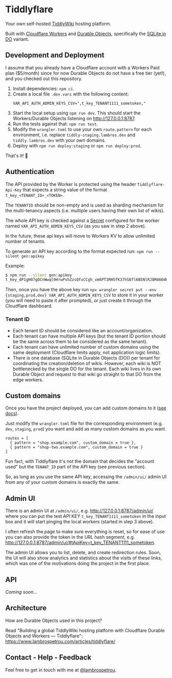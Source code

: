 # Tiddlyflare

Your own self-hosted [TiddlyWiki](https://tiddlywiki.com/) hosting platform.

Built with [Cloudflare Workers](https://developers.cloudflare.com/workers/) and [Durable Objects](https://developers.cloudflare.com/durable-objects/), specifically the [SQLite in DO](https://blog.cloudflare.com/sqlite-in-durable-objects/) variant.

## Development and Deployment

I assume that you already have a Cloudflare account with a Workers Paid plan ($5/month) since for now Durable Objects do not have a free tier (yet!), and you checked out this repository.

1. Install dependencies: `npm ci`.
2. Create a local file `.dev.vars` with the following content:
    ```
    VAR_API_AUTH_ADMIN_KEYS_CSV=",t_key_TENANT1111_sometoken,"
    ```
3. Start the local setup using `npm run dev`. This should start the Workers/Durable Objects listening on <http://127.0.0.1:8787>.
4. Run the tests against that: `npm run test`.
5. Modify the `wrangler.toml` to use your own `route.pattern` for each environment, i.e. replace `tiddly-staging.lambros.dev` and `tiddly.lambros.dev` with your own domains.
6. Deploy with `npm run deploy:staging` or `npm run deploy:prod`.

That's it! 🥳

## Authentication

The API provided by the Worker is protected using the header `Tiddlyflare-Api-Key` that expects a string value of the format `t_key_<TENANT_ID>_<TOKEN>`.

The `TENANTID` should be non-empty and is used as sharding mechanism for the multi-tenancy aspects (i.e. multiple users having their own list of wikis).

The whole API key is checked against a [Secret](https://developers.cloudflare.com/workers/configuration/secrets/) configured for the worker named `VAR_API_AUTH_ADMIN_KEYS_CSV` (as you saw in step 2 above).

In the future, these api keys will move to Workers KV to allow unlimited number of tenants.

To generate an API key according to the format expected run: `npm run --silent gen:apikey`

Example:
```sh
$ npm run --silent gen:apikey
t_key_dP1gH07gDCnWwql9HrwPshZzsQfxCCgh_vm6PT3RH5fK37hS8fl6B5NlRJ8M460dKD4qS
```

Then, once you have the above key run `npx wrangler secret put --env {staging,prod,dev} VAR_API_AUTH_ADMIN_KEYS_CSV` to store it in your worker (you will need to paste it after prompted), or just create it through the Cloudflare dashboard.

### Tenant ID

- Each tenant ID should be considered like an account/organization.
- Each tenant can have multiple API keys (but the tenant ID portion should be the same across them to be considered as the same tenant).
- Each tenant can have unlimited number of custom domains using the same deployment (Cloudflare limits apply, not application logic limits).
- There is one database (SQLite in Durable Objects (DO)) per tenant for coordinating the creation/deletion of wikis. However, each wiki is NOT bottlenecked by the single DO for the tenant. Each wiki lives in its own Durable Object and request to that wiki go straight to that DO from the edge workers.

## Custom domains

Once you have the project deployed, you can add custom domains to it ([see docs](https://developers.cloudflare.com/workers/configuration/routing/custom-domains/#set-up-a-custom-domain-in-your-wranglertoml)).

Just modify the `wrangler.toml` file for the corresponding environment (e.g. `dev`, `staging`, `prod`) you want and add as many custom domains as you want.

```
routes = [
  { pattern = "shop.example.com", custom_domain = true },
  { pattern = "shop-two.example.com", custom_domain = true }
]
```

Fun fact, with Tiddlyflare it's not the domain that decides the "account used" but the `TENANT_ID` part of the API key (see previous section).

So, as long as you use the same API key, accessing the `/admin/ui/` admin UI from any of your custom domains is exactly the same.

## Admin UI

There is an admin UI at `/admin/ui/`, e.g. <http://127.0.0.1:8787/admin/ui/> where you can put the test API KEY `t_key_TENANT1111_sometoken` in the input box and it will start pinging the local workers (started in step 3 above).

I often refresh the page to make sure everything is reset, so for ease of use you can also provide the token in the URL hash segment, e.g. <http://127.0.0.1:8787/admin/ui/#tApiKey=t_key_TENANT1111_sometoken>.

The admin UI allows you to list, delete, and create redirection rules.
Soon, the UI will also show analytics and statistics about the visits of these links, which was one of the motivations doing the project in the first place.

## API

_Coming soon..._

## Architecture

How are Durable Objects used in this project?

Read "Building a global TiddlyWiki hosting platform with Cloudflare Durable Objects and Workers — Tiddlyflare": https://www.lambrospetrou.com/articles/tiddlyflare/

## Contact - Help - Feedback

Feel free to get in touch with me at [@lambrospetrou](https://x.com/LambrosPetrou).
